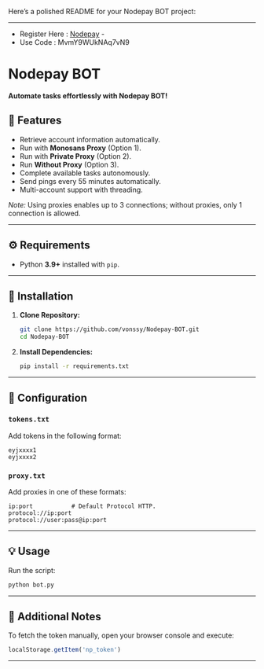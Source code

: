 Here’s a polished README for your Nodepay BOT project:

---

- Register Here : [Nodepay](https://app.nodepay.ai/register?ref=MvmY9WUkNAq7vN9) -
- Use Code : MvmY9WUkNAq7vN9

# Nodepay BOT

**Automate tasks effortlessly with Nodepay BOT!**

## 📌 Features

- Retrieve account information automatically.
- Run with **Monosans Proxy** (Option 1).
- Run with **Private Proxy** (Option 2).
- Run **Without Proxy** (Option 3).
- Complete available tasks autonomously.
- Send pings every 55 minutes automatically.
- Multi-account support with threading.

_Note:_ Using proxies enables up to 3 connections; without proxies, only 1 connection is allowed.

---

## ⚙️ Requirements

- Python **3.9+** installed with `pip`.

---

## 🚀 Installation

1. **Clone Repository:**
   ```bash
   git clone https://github.com/vonssy/Nodepay-BOT.git
   cd Nodepay-BOT
   ```

2. **Install Dependencies:**
   ```bash
   pip install -r requirements.txt
   ```

---

## 🔧 Configuration

### `tokens.txt`
Add tokens in the following format:
```text
eyjxxxx1
eyjxxxx2
```

### `proxy.txt`
Add proxies in one of these formats:
```text
ip:port           # Default Protocol HTTP.
protocol://ip:port
protocol://user:pass@ip:port
```

---

## 💡 Usage

Run the script:
```bash
python bot.py
```

---

## 🔎 Additional Notes

To fetch the token manually, open your browser console and execute:
```js
localStorage.getItem('np_token')
```

---

